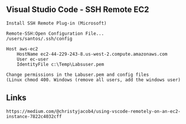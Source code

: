 ## Visual Studio Code - SSH Remote EC2
```
Install SSH Remote Plug-in (Microsoft)
```
```
Remote-SSH:Open Configuration File...
/users/santos/.ssh/config
```


```
Host aws-ec2
    HostName ec2-44-229-243-8.us-west-2.compute.amazonaws.com
    User ec-user
    IdentityFile c:\Temp\Labsuser.pem
```

```
Change permissions in the Labuser.pem and config files
(Linux chmod 400. Windows (remove all users, add the windows user)
```

## Links
```
https://medium.com/@christyjacob4/using-vscode-remotely-on-an-ec2-instance-7822c4032cff
```
